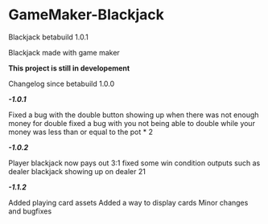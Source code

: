 # GameMaker-Blackjack
Blackjack betabuild 1.0.1


Blackjack made with game maker

****This project is still in developement****

Changelog since betabuild 1.0.0

***-1.0.1***


Fixed a bug with the double button showing up when there was not enough money for double
fixed a bug with you not being able to double while your money was less than or equal to the pot * 2


***-1.0.2***

Player blackjack now pays out 3:1
fixed some win condition outputs such as dealer blackjack showing up on dealer 21

***-1.1.2***

Added playing card assets
Added a way to display cards
Minor changes and bugfixes
